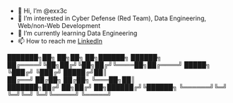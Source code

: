 - 👋 Hi, I’m @exx3c
- 👀 I’m interested in Cyber Defense (Red Team), Data Engineering, Web/non-Web Development
- 🌱 I’m currently learning Data Engineering
- 📫 How to reach me [LinkedIn](https://www.linkedin.com/in/gabriel-dultra/)

███████╗██╗  ██╗██╗  ██╗██████╗  ██████╗
██╔════╝╚██╗██╔╝╚██╗██╔╝╚════██╗██╔════╝
█████╗   ╚███╔╝  ╚███╔╝  █████╔╝██║     
██╔══╝   ██╔██╗  ██╔██╗  ╚═══██╗██║     
███████╗██╔╝ ██╗██╔╝ ██╗██████╔╝╚██████╗
╚══════╝╚═╝  ╚═╝╚═╝  ╚═╝╚═════╝  ╚═════╝

<!---
exx3c/exx3c is a ✨ special ✨ repository because its `README.md` (this file) appears on your GitHub profile.
You can click the Preview link to take a look at your changes.
--->
